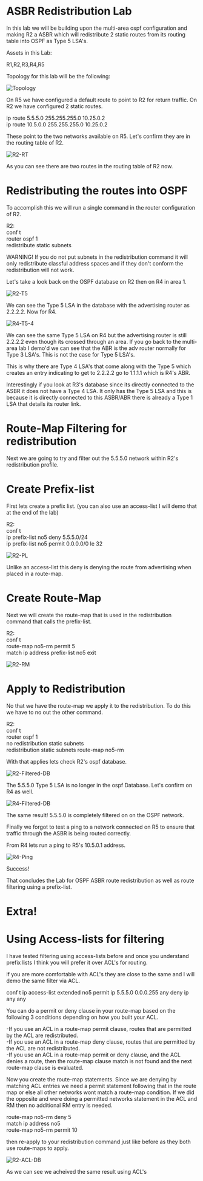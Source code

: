 # ASBR Redistribution Lab

In this lab we will be building upon the multi-area ospf configuration and making R2 a ASBR which will redistribute 2 static routes from its routing table into OSPF as Type 5 LSA's.

Assets in this Lab:

R1,R2,R3,R4,R5

Topology for this lab will be the following:

![Topology](Images/Topology.PNG)

On R5 we have configured a default route to point to R2 for return traffic. On R2 we have configured 2 static routes.

ip route 5.5.5.0 255.255.255.0 10.25.0.2  
ip route 10.5.0.0 255.255.255.0 10.25.0.2

These point to the two networks available on R5. Let's confirm they are in the routing table of R2.

![R2-RT](Images/R2-RT.PNG)

As you can see there are two routes in the routing table of R2 now.

# Redistributing the routes into OSPF

To accomplish this we will run a single command in the router configuration of R2.

R2:  
conf t  
router ospf 1  
redistribute static subnets  

WARNING! If you do not put subnets in the redistribution command it will only redistribute classful address spaces and if they don't conform the redistribution will not work.

Let's take a look back on the OSPF database on R2 then on R4 in area 1.

![R2-T5](Images/R2-T5.PNG)

We can see the Type 5 LSA in the database with the advertising router as 2.2.2.2. Now for R4.

![R4-T5-4](Images/R4-T5-4.PNG)

We can see the same Type 5 LSA on R4 but the advertising router is still 2.2.2.2 even though its crossed through an area. If you go back to the multi-area lab I demo'd we can see that the ABR is the adv router normally for Type 3 LSA's. This is not the case for Type 5 LSA's.

This is why there are Type 4 LSA's that come along with the Type 5 which creates an entry indicating to get to 2.2.2.2 go to 1.1.1.1 which is R4's ABR.

Interestingly if you look at R3's database since its directly connected to the ASBR it does not have a Type 4 LSA. It only has the Type 5 LSA and this is because it is directly connected to this ASBR/ABR there is already a Type 1 LSA that details its router link.

# Route-Map Filtering for redistribution

Next we are going to try and filter out the 5.5.5.0 network within R2's redistribution profile.

# Create Prefix-list

First lets create a prefix list. (you can also use an access-list I will demo that at the end of the lab)

R2:  
conf t  
ip prefix-list no5 deny 5.5.5.0/24  
ip prefix-list no5 permit 0.0.0.0/0 le 32

![R2-PL](Images/R2-PL.PNG)

Unlike an access-list this deny is denying the route from advertising when placed in a route-map. 

# Create Route-Map

Next we will create the route-map that is used in the redistribution command that calls the prefix-list.

R2:  
conf t  
route-map no5-rm permit 5  
match ip address prefix-list no5
exit

![R2-RM](Images/R2-RM.PNG)

# Apply to Redistribution

No that we have the route-map we apply it to the redistribution. To do this we have to no out the other command.

R2:  
conf t  
router ospf 1  
no redistribution static subnets  
redistribution static subnets route-map no5-rm

With that applies lets check R2's ospf database.

![R2-Filtered-DB](Images/R2-Filtered-DB.PNG)

The 5.5.5.0 Type 5 LSA is no longer in the ospf Database. Let's confirm on R4 as well.

![R4-Filtered-DB](Images/R4-Filtered-DB.PNG)

The same result! 5.5.5.0 is completely filtered on on the OSPF network.

Finally we forgot to test a ping to a network connected on R5 to ensure that traffic through the ASBR is being routed correctly.

From R4 lets run a ping to R5's 10.5.0.1 address.

![R4-Ping](Images/R4-Ping.PNG)

Success!

That concludes the Lab for OSPF ASBR route redistribution as well as route filtering using a prefix-list. 

# Extra!  
# Using Access-lists for filtering

I have tested filtering using access-lists before and once you understand prefix lists I think you will prefer it over ACL's for routing. 

if you are more comfortable with ACL's they are close to the same and I will demo the same filter via ACL.

conf t
ip access-list extended no5
permit ip 5.5.5.0 0.0.0.255 any
deny ip any any

You can do a permit or deny clause in your route-map based on the following 3 conditions depending on how you built your ACL.

-If you use an ACL in a route-map permit clause, routes that are permitted by the ACL are redistributed.  
-If you use an ACL in a route-map deny clause, routes that are permitted by the ACL are not redistributed.  
-If you use an ACL in a route-map permit or deny clause, and the ACL denies a route, then the route-map clause match is not found and the next  route-map clause is evaluated.

Now you create the route-map statements. Since we are denying by matching ACL entries we need a permit statement following that in the route map or else all other networks wont match a route-map condition. If we did the opposite and were doing a permitted networks statement in the ACL and RM then no additional RM entry is needed.

route-map no5-rm deny 5  
match ip address no5  
route-map no5-rm permit 10  

then re-apply to your redistribution command just like before as they both use route-maps to apply.

![R2-ACL-DB](Images/R2-ACL-DB.PNG)

As we can see we acheived the same result using ACL's